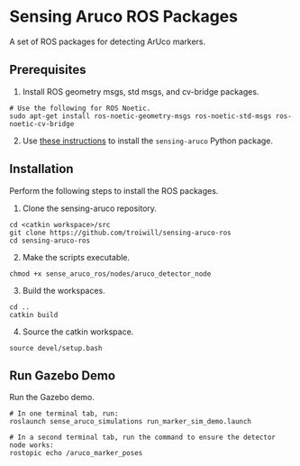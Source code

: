 # Sensing Aruco ROS Packages
A set of ROS packages for detecting ArUco markers.

## Prerequisites

1) Install ROS geometry msgs, std msgs, and cv-bridge packages.
```
# Use the following for ROS Noetic.
sudo apt-get install ros-noetic-geometry-msgs ros-noetic-std-msgs ros-noetic-cv-bridge
```

2) Use [these instructions](https://github.com/troiwill/sensing-aruco) to install the `sensing-aruco` Python package.

## Installation

Perform the following steps to install the ROS packages.
1) Clone the sensing-aruco repository.
```
cd <catkin workspace>/src
git clone https://github.com/troiwill/sensing-aruco-ros
cd sensing-aruco-ros
```

2) Make the scripts executable.
```
chmod +x sense_aruco_ros/nodes/aruco_detector_node
```

3) Build the workspaces.
```
cd ..
catkin build
```

4) Source the catkin workspace.
```
source devel/setup.bash
```

## Run Gazebo Demo

Run the Gazebo demo.
```
# In one terminal tab, run:
roslaunch sense_aruco_simulations run_marker_sim_demo.launch

# In a second terminal tab, run the command to ensure the detector node works:
rostopic echo /aruco_marker_poses
```
